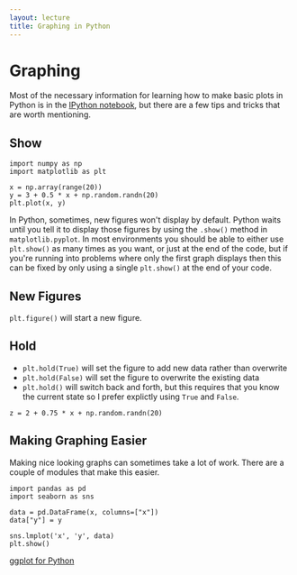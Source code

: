 ```yaml
---
layout: lecture
title: Graphing in Python
---
```


# Graphing

Most of the necessary information for learning how to make basic plots in Python
is in the [IPython notebook](http://nbviewer.ipython.org/urls/github.com/weecology/progbio/raw/master/ipynbs/matplotlib.ipynb),
but there are a few tips and tricks that are worth mentioning.


## Show

```
import numpy as np
import matplotlib as plt

x = np.array(range(20))
y = 3 + 0.5 * x + np.random.randn(20)
plt.plot(x, y)
```

In Python, sometimes, new figures won't display by default. Python waits until
you tell it to display those figures by using the ``.show()`` method in
``matplotlib.pyplot``. In most environments you should be able to either use
``plt.show()`` as many times as you want, or just at the end of the code, but if
you're running into problems where only the first graph displays then this can
be fixed by only using a single ``plt.show()`` at the end of your code.


## New Figures

``plt.figure()`` will start a new figure.


## Hold

* ``plt.hold(True)`` will set the figure to add new data rather than overwrite
* ``plt.hold(False)`` will set the figure to overwrite the existing data
* ``plt.hold()`` will switch back and forth, but this requires that you know
the current state so I prefer explictly using ``True`` and ``False``.

```
z = 2 + 0.75 * x + np.random.randn(20)
```

## Making Graphing Easier

Making nice looking graphs can sometimes take a lot of work. There are a couple
of modules that make this easier.

```
import pandas as pd
import seaborn as sns

data = pd.DataFrame(x, columns=["x"])
data["y"] = y

sns.lmplot('x', 'y', data)
plt.show()
```

[ggplot for Python](https://github.com/yhat/ggplot)
